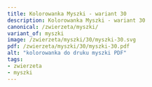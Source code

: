 ```yaml
---
title: Kolorowanka Myszki - wariant 30
description: Kolorowanka Myszki - wariant 30
canonical: /zwierzeta/myszki/
variant_of: myszki
image: /zwierzeta/myszki/30/myszki-30.svg
pdf: /zwierzeta/myszki/30/myszki-30.pdf
alt: "kolorowanka do druku myszki PDF"
tags:
- zwierzeta
- myszki
---
```

